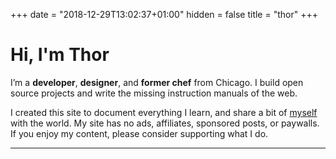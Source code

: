 +++
date = "2018-12-29T13:02:37+01:00"
hidden = false
title = "thor"
+++

# Hi, I'm Thor

I’m a __developer__, __designer__, and __former chef__ from Chicago. I build open source projects and write the missing instruction manuals of the web.

I created this site to document everything I learn, and share a bit of [myself](/) with the world. My site has no ads, affiliates, sponsored posts, or paywalls. If you enjoy my content, please consider supporting what I do.
***